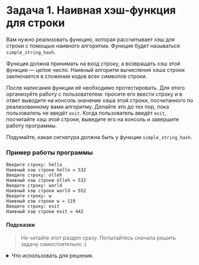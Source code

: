 # Задача 1. Наивная хэш-функция для строки
Вам нужно реализовать функцию, которая рассчитывает хэш для строки с помощью наивного алгоритма. Функция будет называться `simple_string_hash`.

Функция должна принимать на вход строку, а возвращать хэш этой функции — целое число. Наивный алгоритм вычисления хэша строки заключается в сложении кодов всех символов строки.

После написания функции её необходимо протестировать. Для этого организуйте работу с пользователем: просите его ввести строку и в ответ выводите на консоль значение хэша этой строки, посчитанного по реализованному вами алгоритму. Делайте это до тех пор, пока пользователь не введёт `exit`. Когда пользователь введёт `exit`, посчитайте хэш этой строки, выведите его на консоль и завершите работу программы.

Подумайте, какая сигнатура должна быть у функции `simple_string_hash`.

### Пример работы программы

```
Введите строку: hello
Наивный хэш строки hello = 532
Введите строку: olleh
Наивный хэш строки olleh = 532
Введите строку: world
Наивный хэш строки world = 552
Введите строку: w
Наивный хэш строки w = 119
Введите строку: exit
Наивный хэш строки exit = 442
```

#### Подсказки

> Не читайте этот раздел сразу. Попытайтесь сначала решить задачу самостоятельно :)

<details>

<summary>Что использовать для решения.</summary>

Чтобы постоянно спрашивать у пользователя строки и обрабатывать их, нужно использовать цикл `do...while` и сравнение строк.

Так как ваша функция будет принимать строку и возвращать её хэш, то её сигнатура будет выглядеть так:
` int simple_string_hash(std::string s)`.

Так как строка состоит из символов, то для вычисления хэша нужно пробежаться по символам строки с помощью цикла `for` и сложить значение каждого символа в аккумулирующую переменную.

</details>
